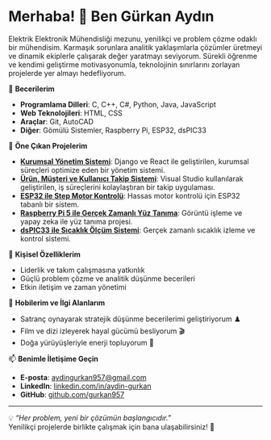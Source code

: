 # Merhaba! 👋 Ben Gürkan Aydın

Elektrik Elektronik Mühendisliği mezunu, yenilikçi ve problem çözme odaklı bir mühendisim. Karmaşık sorunlara analitik yaklaşımlarla çözümler üretmeyi ve dinamik ekiplerle çalışarak değer yaratmayı seviyorum. Sürekli öğrenme ve kendimi geliştirme motivasyonumla, teknolojinin sınırlarını zorlayan projelerde yer almayı hedefliyorum.

🔧 **Becerilerim**  
- **Programlama Dilleri**: C, C++, C#, Python, Java, JavaScript  
- **Web Teknolojileri**: HTML, CSS  
- **Araçlar**: Git, AutoCAD  
- **Diğer**: Gömülü Sistemler, Raspberry Pi, ESP32, dsPIC33  

🚀 **Öne Çıkan Projelerim**  
- **[Kurumsal Yönetim Sistemi](link-to-repo)**: Django ve React ile geliştirilen, kurumsal süreçleri optimize eden bir yönetim sistemi.  
- **[Ürün, Müşteri ve Kullanıcı Takip Sistemi](link-to-repo)**: Visual Studio kullanılarak geliştirilen, iş süreçlerini kolaylaştıran bir takip uygulaması.  
- **[ESP32 ile Step Motor Kontrolü](link-to-repo)**: Hassas motor kontrolü için ESP32 tabanlı bir sistem.  
- **[Raspberry Pi 5 ile Gerçek Zamanlı Yüz Tanıma](link-to-repo)**: Görüntü işleme ve yapay zeka ile yüz tanıma projesi.  
- **[dsPIC33 ile Sıcaklık Ölçüm Sistemi](link-to-repo)**: Gerçek zamanlı sıcaklık izleme ve kontrol sistemi.  

🌟 **Kişisel Özelliklerim**  
- Liderlik ve takım çalışmasına yatkınlık  
- Güçlü problem çözme ve analitik düşünme becerileri  
- Etkin iletişim ve zaman yönetimi  

🎯 **Hobilerim ve İlgi Alanlarım**  
- Satranç oynayarak stratejik düşünme becerilerimi geliştiriyorum ♟️  
- Film ve dizi izleyerek hayal gücümü besliyorum 🎬  
- Doğa yürüyüşleriyle enerji topluyorum 🌳  

📫 **Benimle İletişime Geçin**  
- **E-posta**: [aydingurkan957@gmail.com](mailto:aydingurkan957@gmail.com)  
- **LinkedIn**: [linkedin.com/in/aydin-gurkan](https://linkedin.com/in/aydin-gurkan)  
- **GitHub**: [github.com/gurkan957](https://github.com/gurkan957)  

---

💡 *“Her problem, yeni bir çözümün başlangıcıdır.”*  
Yenilikçi projelerde birlikte çalışmak için bana ulaşabilirsiniz! 🚀
